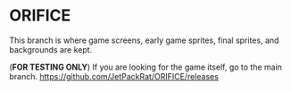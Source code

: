 # ORIFICE

This branch is where game screens, early game sprites, final sprites, and backgrounds are kept.


(**FOR TESTING ONLY**)
If you are looking for the game itself, go to the main branch. 
https://github.com/JetPackRat/ORIFICE/releases